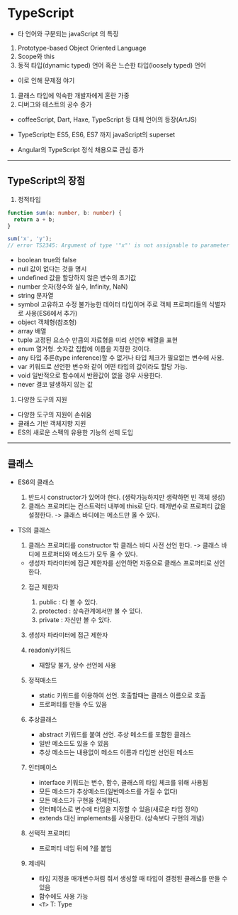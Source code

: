 # TypeScript

- 타 언어와 구분되는 javaScript 의 특징
1. Prototype-based Object Oriented Language
2. Scope와 this
3. 동적 타입(dynamic typed) 언어 혹은 느슨한 타입(loosely typed) 언어

- 이로 인해 문제점 야기
1. 클래스 타입에 익숙한 개발자에게 혼란 가중
2. 디버그와 테스트의 공수 증가

- coffeeScript, Dart, Haxe, TypeScript 등 대체 언어의 등장(ArtJS)
- TypeScript는 ES5, ES6, ES7 까지 javaScript의 superset

- Angular의 TypeScript 정식 채용으로 관심 증가

---
## TypeScript의 장점

1. 정적타입

```typeScript
function sum(a: number, b: number) {
  return a + b;
}

sum('x', 'y');
// error TS2345: Argument of type '"x"' is not assignable to parameter of type 'number'.
```
- boolean		true와 false
- null		값이 없다는 것을 명시
- undefined		값을 할당하지 않은 변수의 초기값
- number		숫자(정수와 실수, Infinity, NaN)
- string		문자열
- symbol		고유하고 수정 불가능한 데이터 타입이며 주로 객체 프로퍼티들의 식별자로 사용(ES6에서 추가)
- object		객체형(참조형)
- array		배열
- tuple		고정된 요소수 만큼의 자료형을 미리 선언후 배열을 표현
- enum		열거형. 숫자값 집합에 이름을 지정한 것이다.
- any	 	타입 추론(type inference)할 수 없거나 타입 체크가 필요없는 변수에 사용.
- var 키워드로 선언한 변수와 같이 어떤 타입의 값이라도 할당 가능.
- void		일반적으로 함수에서 반환값이 없을 경우 사용한다.
- never		결코 발생하지 않는 값


1. 다양한 도구의 지원

- 다양한 도구의 지원이 손쉬움
- 클래스 기반 객체지향 지원
- ES의 새로운 스펙의 유용한 기능의 선제 도입

---
## 클래스

- ES6의 클래스
  1. 반드시 constructor가 있어야 한다. (생략가능하지만 생략하면 빈 객체 생성)
  2. 클래스 프로퍼티는 컨스트럭터 내부에 this로 단다. 매개변수로 프로퍼티 값을 설정한다. -> 클래스 바디에는 메소드만 올 수 있다.

- TS의 클래스
  1. 클래스 프로퍼티를 constructor 밖 클래스 바디 사전 선언 한다. -> 클래스 바디에 프로퍼티와 메소드가 모두 올 수 있다.
    - 생성자 파라미터에 접근 제한자를 선언하면 자동으로 클래스 프로퍼티로 선언한다.
  2. 접근 제한자
      1. public : 다 볼 수 있다.
      2. protected : 상속관계에서만 볼 수 있다.
      3. private : 자신만 볼 수 있다.

  3. 생성자 파라미터에 접근 제한자
  4. readonly키워드
      - 재할당 불가, 상수 선언에 사용
  5. 정적매소드
      - static 키워드를 이용하여 선언. 호출할때는 클래스 이름으로 호출
      - 프로퍼티를 만들 수도 있음
  6. 추상클래스
      - abstract 키워드를 붙여 선언. 추상 메소드를 포함한 클래스
      - 일반 메소드도 있을 수 있음
      - 추상 메소드는 내용없이 메소드 이름과 타입만 선언된 메소드
  7. 인터페이스
      - interface 키워드는 변수, 함수, 클래스의 타입 체크를 위해 사용됨
      - 모든 메소드가 추상메소드(일반메소드를 가질 수 없다)
      - 모든 메소드가 구현을 전제한다.
      - 인터페이스로 변수에 타입을 지정할 수 있음(새로운 타입 정의)
      - extends 대신 implements를 사용한다. (상속보다 구현의 개념)
  8. 선택적 프로퍼티
      - 프로퍼티 네임 뒤에 ?를 붙임

  9. 제네릭
      - 타입 지정을 매개변수처럼 줘서 생성할 때 타입이 결정된 클래스를 만들 수 있음
      - 함수에도 사용 가능
      - `<T>` T: Type